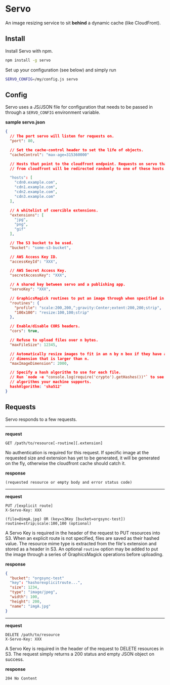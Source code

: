 # Servo

An image resizing service to sit **behind** a dynamic cache (like CloudFront).

## Install

Install Servo with npm.

```bash
npm install -g servo
```

Set up your configuration (see below) and simply run

```bash
SERVO_CONFIG=/my/config.js servo
```

## Config

Servo uses a JS/JSON file for configuration that needs to be passed in through a
`SERVO_CONFIG` environment variable.

**sample servo.json**
```json
{
  // The port servo will listen for requests on.
  "port": 80,

  // Set the cache-control header to set the life of objects.
  "cacheControl": "max-age=315360000"

  // Hosts that point to the cloudfront endpoint. Requests on servo that are not
  // from cloudfront will be redirected randomly to one of these hosts.

  "hosts": [
    "cdn0.example.com",
    "cdn1.example.com",
    "cdn2.example.com",
    "cdn3.example.com"
  ],

  // A whitelist of coercible extensions.
  "extensions": [
    "jpg",
    "png",
    "gif"
  ],

  // The S3 bucket to be used.
  "bucket": "some-s3-bucket",

  // AWS Access Key ID.
  "accessKeyId": "XXX",

  // AWS Secret Access Key.
  "secretAccessKey": "XXX",

  // A shared key between servo and a publishing app.
  "servoKey": "XXX",

  // GraphicsMagick routines to put an image through when specified in the URL.
  "routines": {
    "profile": "scale:200,200,^;gravity:Center;extent:200,200;strip",
    "100x100": "resize:100,100;strip"
  },

  // Enable/disable CORS headers.
  "cors": true,

  // Refuse to upload files over n bytes.
  "maxFileSize": 12345,

  // Automatically resize images to fit in an n by n box if they have a
  // dimension that is larger than n.
  "maxImageDimension": 2000,

  // Specify a hash algorithm to use for each file.
  // Run `node -e "console.log(require('crypto').getHashes())"` to see a list of
  // algorithms your machine supports.
  hashAlgorithm: 'sha512'
}
```

## Requests

Servo responds to a few requests.

---

**request**
```
GET /path/to/resource[-routine][.extension]
```

No authentication is required for this request. If specific image at the
requested size and extension has yet to be generated, it will be generated on
the fly, otherwise the cloudfront cache should catch it.

**response**
```
(requested resource or empty body and error status code)
```

---

**request**
```
PUT /[explicit route]
X-Servo-Key: XXX

(file=@imgA.jpg) OR (key=s3Key [bucket=orgsync-test])
routine=strip;scale:100,100 (optional)
```

A Servo Key is required in the header of the request to PUT resources into S3.
When an explicit route is not specified, files are saved as their hashed value.
The resource mime type is extracted from the file's extension and stored as a
header in S3. An optional `routine` option may be added to put the image through
a series of GraphicsMagick operations before uploading.

**response**
```json
{
  "bucket": "orgsync-test"
  "key": "hashorexplicitroute...",
  "size": 1234,
  "type": "image/jpeg",
  "width": 100,
  "height": 200,
  "name": "imgA.jpg"
}
```

---

**request**
```
DELETE /path/to/resource
X-Servo-Key: XXX
```

A Servo Key is required in the header of the request to DELETE resources in S3. The request simply returns a 200 status and empty JSON object on success.

**response**
```
204 No Content
```
